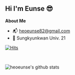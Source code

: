 

<!--
**heoeunse/heoeunse** is a ✨ _special_ ✨ repository because its `README.md` (this file) appears on your GitHub profile.

Here are some ideas to get you started:

- 🔭 I’m currently working on ...
- 🌱 I’m currently learning ...
- 👯 I’m looking to collaborate on ...
- 🤔 I’m looking for help with ...
- 💬 Ask me about ...
- 📫 How to reach me: ...
- 😄 Pronouns: ...
- ⚡ Fun fact: ...
-->



<!--![header](https://capsule-render.vercel.app/api?type=waving&color=auto&height=300&section=header&text=HeoEunse&fontSize=90)
-->

## Hi I'm Eunse 😎

**About Me**

- 📬 heoeunse82@gmail.com
- 🏫 Sungkyunkwan Univ. 21


<!--**Contact💌**

<a href="https://www.instagram.com/as__una/" target="_blank"><img src="https://img.shields.io/badge/as__una-#E4405F?style=flat-square&logo=Instagram&logoColor=white"/></a>

<img src="https://img.shields.io/badge/heoeunse82@gmail.com-##EA4335?style=flat-square&logo=Gmail&logoColor=white/></a>
-->

[![Hits](https://hits.seeyoufarm.com/api/count/incr/badge.svg?url=https%3A%2F%2Fgithub.com%2Fheoeunse%2Flikelion_hes.git&count_bg=%23B2EBFF&title_bg=%23BABABE&icon=&icon_color=%23FFFFFF&title=hits&edge_flat=false)](https://hits.seeyoufarm.com)

<br>

![heoeunse's github stats](https://github-readme-stats.vercel.app/api?username=heoeunse&show_icons=true)
